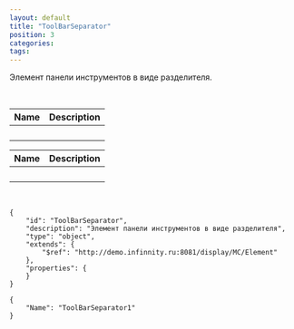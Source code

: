 ```yaml
---
layout: default
title: "ToolBarSeparator"
position: 3
categories: 
tags: 
---
```


Элемент панели инструментов в виде разделителя.

 

|Name|Description|
|----|-----------|
| | |

|Name|Description|
|----|-----------|
| | |

  

```
{
	"id": "ToolBarSeparator",
	"description": "Элемент панели инструментов в виде разделителя",
	"type": "object",
	"extends": {
		"$ref": "http://demo.infinnity.ru:8081/display/MC/Element"
	},
	"properties": {
	}
}
```

```
{
	"Name": "ToolBarSeparator1"
}
```

 

 

